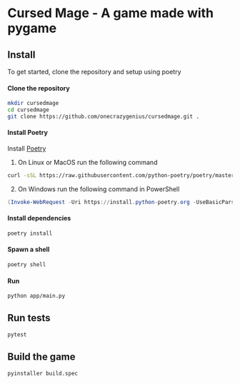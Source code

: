 # Cursed Mage - A game made with pygame

## Install
To get started, clone the repository and setup using poetry
#### Clone the repository
```bash
mkdir cursedmage
cd cursedmage
git clone https://github.com/onecrazygenius/cursedmage.git .
```
#### Install Poetry
Install [Poetry](https://python-poetry.org/docs/#installation)
1. On Linux or MacOS run the following command
```bash
curl -sSL https://raw.githubusercontent.com/python-poetry/poetry/master/get-poetry.py | python -
```
2. On Windows run the following command in PowerShell
```powershell
(Invoke-WebRequest -Uri https://install.python-poetry.org -UseBasicParsing).Content | py - 
```

#### Install dependencies
```bash
poetry install
```

#### Spawn a shell
```bash
poetry shell
```

#### Run
```bash
python app/main.py
```

## Run tests
```bash
pytest
```

## Build the game
```bash
pyinstaller build.spec
```